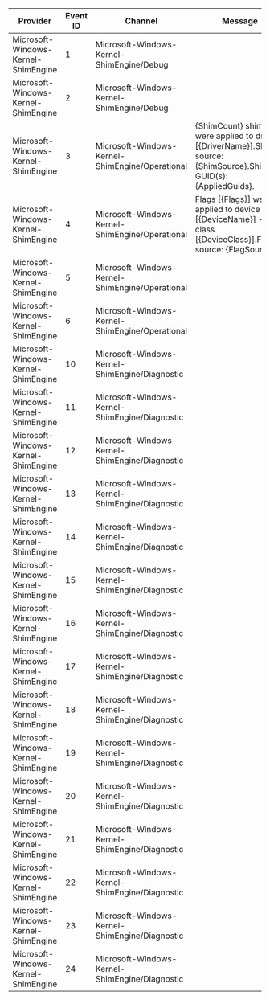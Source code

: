 Provider                             |  Event ID  |  Channel                                          |  Message
-------------------------------------|------------|---------------------------------------------------|----------------------------------------------------------------------------------------------------------------------
Microsoft-Windows-Kernel-ShimEngine  |  1         |  Microsoft-Windows-Kernel-ShimEngine/Debug        |
Microsoft-Windows-Kernel-ShimEngine  |  2         |  Microsoft-Windows-Kernel-ShimEngine/Debug        |
Microsoft-Windows-Kernel-ShimEngine  |  3         |  Microsoft-Windows-Kernel-ShimEngine/Operational  |  {ShimCount} shim(s) were applied to driver [{DriverName}].Shim(s) source: {ShimSource}.Shim GUID(s): {AppliedGuids}.
Microsoft-Windows-Kernel-ShimEngine  |  4         |  Microsoft-Windows-Kernel-ShimEngine/Operational  |  Flags [{Flags}] were applied to device [{DeviceName}] - class [{DeviceClass}].Flags source: {FlagSource}.
Microsoft-Windows-Kernel-ShimEngine  |  5         |  Microsoft-Windows-Kernel-ShimEngine/Operational  |
Microsoft-Windows-Kernel-ShimEngine  |  6         |  Microsoft-Windows-Kernel-ShimEngine/Operational  |
Microsoft-Windows-Kernel-ShimEngine  |  10        |  Microsoft-Windows-Kernel-ShimEngine/Diagnostic   |
Microsoft-Windows-Kernel-ShimEngine  |  11        |  Microsoft-Windows-Kernel-ShimEngine/Diagnostic   |
Microsoft-Windows-Kernel-ShimEngine  |  12        |  Microsoft-Windows-Kernel-ShimEngine/Diagnostic   |
Microsoft-Windows-Kernel-ShimEngine  |  13        |  Microsoft-Windows-Kernel-ShimEngine/Diagnostic   |
Microsoft-Windows-Kernel-ShimEngine  |  14        |  Microsoft-Windows-Kernel-ShimEngine/Diagnostic   |
Microsoft-Windows-Kernel-ShimEngine  |  15        |  Microsoft-Windows-Kernel-ShimEngine/Diagnostic   |
Microsoft-Windows-Kernel-ShimEngine  |  16        |  Microsoft-Windows-Kernel-ShimEngine/Diagnostic   |
Microsoft-Windows-Kernel-ShimEngine  |  17        |  Microsoft-Windows-Kernel-ShimEngine/Diagnostic   |
Microsoft-Windows-Kernel-ShimEngine  |  18        |  Microsoft-Windows-Kernel-ShimEngine/Diagnostic   |
Microsoft-Windows-Kernel-ShimEngine  |  19        |  Microsoft-Windows-Kernel-ShimEngine/Diagnostic   |
Microsoft-Windows-Kernel-ShimEngine  |  20        |  Microsoft-Windows-Kernel-ShimEngine/Diagnostic   |
Microsoft-Windows-Kernel-ShimEngine  |  21        |  Microsoft-Windows-Kernel-ShimEngine/Diagnostic   |
Microsoft-Windows-Kernel-ShimEngine  |  22        |  Microsoft-Windows-Kernel-ShimEngine/Diagnostic   |
Microsoft-Windows-Kernel-ShimEngine  |  23        |  Microsoft-Windows-Kernel-ShimEngine/Diagnostic   |
Microsoft-Windows-Kernel-ShimEngine  |  24        |  Microsoft-Windows-Kernel-ShimEngine/Diagnostic   |